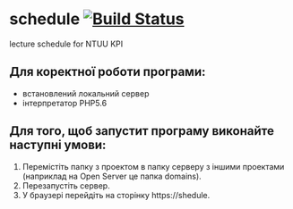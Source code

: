 # schedule [![Build Status](https://travis-ci.org/avemorana/schedule.svg?branch=master)](https://travis-ci.org/avemorana/schedule)
lecture schedule for NTUU KPI

## Для коректної роботи програми: 
  * встановлений локальний сервер
  * інтерпретатор РНР5.6
  
## Для того, щоб запустит програму виконайте наступні умови:
  1. Перемістіть папку з проектом в папку серверу з іншими проектами (наприклад на Open Server це папка domains).
  2. Перезапустіть сервер.
  3. У браузері перейдіть на сторінку https://shedule.
